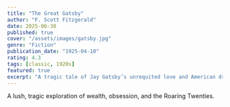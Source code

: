```yaml
---
title: "The Great Gatsby"
author: "F. Scott Fitzgerald"
date: 2025-06-30
published: true
cover: "/assets/images/gatsby.jpg"
genre: "Fiction"
publication_date: "1925-04-10"
rating: 4.3
tags: [classic, 1920s]
featured: true
excerpt: "A tragic tale of Jay Gatsby’s unrequited love and American dreams."
---
```

A lush, tragic exploration of wealth, obsession, and the Roaring Twenties.
